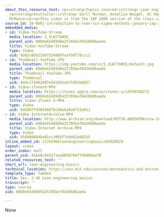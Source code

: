 ```yaml
---
about_this_resource_text: <p><strong>Topics covered:</strong> Lean engineering basics</p>
  <p><strong>Instructor:</strong> Earll Murman, Annalisa Weigel, Al Haggerty, Hugh
  McManus</p><p>This video is from the IAP 2008 version of the class.</p>
course_id: 16-660j-introduction-to-lean-six-sigma-methods-january-iap-2012
embedded_media:
- id: Video-YouTube-Stream
  media_location: S_VLW77bN5E
  parent_uid: 08b0e65d89d9a25785bef842660baeda
  title: Video-YouTube-Stream
  type: Video
  uid: 0a82c05621667534d69faaf9df70ccc1
- id: Thumbnail-YouTube-JPG
  media_location: https://img.youtube.com/vi/S_VLW77bN5E/default.jpg
  parent_uid: 08b0e65d89d9a25785bef842660baeda
  title: Thumbnail-YouTube-JPG
  type: Thumbnail
  uid: 844c373402697ed41891ebf5301b0657
- id: Video-iTunesU-MP4
  media_location: https://itunes.apple.com/us/itunes-u/id789768272
  parent_uid: 08b0e65d89d9a25785bef842660baeda
  title: Video-iTunes U-MP4
  type: Video
  uid: 6d2607fd5043887bcb6ab16a8731e011
- id: Video-InternetArchive-MP4
  media_location: http://www.archive.org/download/MIT16.660IAP08/ocw-16.660-iap08-ses2-4_300k.mp4
  parent_uid: 08b0e65d89d9a25785bef842660baeda
  title: Video-Internet Archive-MP4
  type: Video
  uid: b56b008940a81cc306977eb862ad8255
inline_embed_id: 21355964leanengineeringbasics83920829
layout: video
order_index: null
parent_uid: 41be8c543171ea8058784f750489aaf0
related_resources_text: ''
short_url: lean-engineering-basics
technical_location: https://ocw.mit.edu/courses/aeronautics-and-astronautics/16-660j-introduction-to-lean-six-sigma-methods-january-iap-2012/lecture-videos/lean-engineering-basics
template_type: Tabbed
title: Ses. 2-4E Lean engineering basics
transcript: ''
type: course
uid: 08b0e65d89d9a25785bef842660baeda

---
```

None